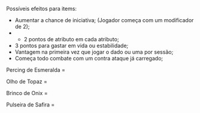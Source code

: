 Possíveis efeitos para items:

- Aumentar a chance de iniciativa; (Jogador começa com um modificador de 2);
- + 2 pontos de atributo em cada atributo;
- 3 pontos para gastar em vida ou estabilidade;
- Vantagem na primeira vez que jogar o dado ou uma por sessão;
- Começa todo combate com um contra ataque já carregado;



Percing de Esmeralda = 

Olho de Topaz = 

Brinco de Onix = 

Pulseira de Safira = 


